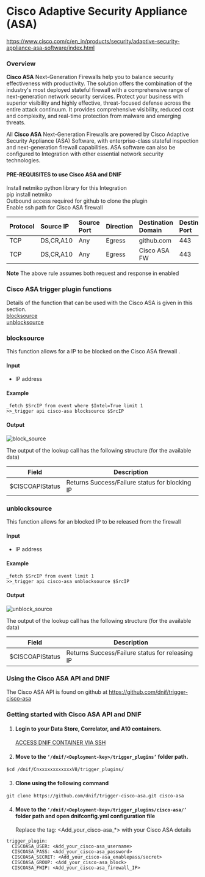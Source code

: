 # Cisco Adaptive Security Appliance (ASA) 
https://www.cisco.com/c/en_in/products/security/adaptive-security-appliance-asa-software/index.html

### Overview

**Cisco ASA** Next-Generation Firewalls help you to balance security effectiveness with productivity. The solution offers the combination of the industry's most deployed stateful firewall with a comprehensive range of next-generation network security services. Protect your business with superior visibility and highly effective, threat-focused defense across the entire attack continuum. It provides comprehensive visibility, reduced cost and complexity, and real-time protection from malware and emerging threats.

All **Cisco ASA** Next-Generation Firewalls are powered by Cisco Adaptive Security Appliance (ASA) Software, with enterprise-class stateful inspection and next-generation firewall capabilities. ASA software can also be configured to Integration with other essential network security technologies.

#### PRE-REQUISITES to use Cisco ASA and DNIF  
Install netmiko python library for this Integration  
pip install netmiko  
Outbound access required for github to clone the plugin  
Enable ssh path for Cisco ASA firewall   

| Protocol   | Source IP  | Source Port  | Direction	 | Destination Domain | Destination Port  |  
|:------------- |:-------------|:-------------|:-------------|:-------------|:-------------|  
| TCP | DS,CR,A10 | Any | Egress	| github.com | 443 | 
| TCP | DS,CR,A10 | Any | Egress	| Cisco ASA FW | 443 |  

**Note** The above rule assumes both request and response in enabled  

### Cisco ASA trigger plugin functions  
Details of the function that can be used with the Cisco ASA is given in this section.  
[blocksource](#blocksource)  
[unblocksource](#unblocksource)  

### blocksource 
This function allows for a IP to be blocked on the Cisco ASA firewall .

#### Input  
- IP address

#### Example
```
_fetch $SrcIP from event where $Intel=True limit 1
>>_trigger api cisco-asa blocksource $SrcIP
```
  
#### Output  
  ![block_source](https://user-images.githubusercontent.com/37173181/50285438-38fee800-0482-11e9-9532-73f72adff375.jpg)

    
The output of the lookup call has the following structure (for the available data)
    
|     Field     |             Description              |
|---------------|--------------------------------------|
| $CISCOAPIStatus   | Returns Success/Failure status for blocking IP  |


### unblocksource
This function allows for an blocked IP to be released from the firewall

#### Input  
- IP address

#### Example
```
_fetch $SrcIP from event limit 1
>>_trigger api cisco-asa unblocksource $SrcIP
```  
#### Output  
  ![unblock_source](https://user-images.githubusercontent.com/37173181/50285638-d5c18580-0482-11e9-8015-3c923fcfad9c.jpg)

    
The output of the lookup call has the following structure (for the available data)
    
|     Field     |             Description              |
|---------------|--------------------------------------|
| $CISCOAPIStatus   | Returns Success/Failure status for releasing IP  |


### Using the Cisco ASA API and DNIF  
The Cisco ASA  API is found on github at 
https://github.com/dnif/trigger-cisco-asa

### Getting started with Cisco ASA API and DNIF

1. ####    Login to your Data Store, Correlator, and A10 containers.  
   [ACCESS DNIF CONTAINER VIA SSH](https://dnif.it/docs/guides/tutorials/access-dnif-container-via-ssh.html)
2. ####    Move to the `‘/dnif/<Deployment-key>/trigger_plugins’` folder path.
```
$cd /dnif/CnxxxxxxxxxxxxV8/trigger_plugins/
```
3. ####   Clone using the following command  
```  
git clone https://github.com/dnif/trigger-cisco-asa.git cisco-asa
```
4. ####   Move to the `‘/dnif/<Deployment-key>/trigger_plugins/cisco-asa/’` folder path and open dnifconfig.yml configuration file     
    
   Replace the tag: <Add_your_cisco-asa_*> with your Cisco ASA details
```
trigger_plugin:
  CISCOASA_USER: <Add_your_cisco-asa_username>
  CISCOASA_PASS: <Add_your_cisco-asa_password>
  CISCOASA_SECRET: <Add_your_cisco-asa_enablepass/secret>
  CISCOASA_GROUP: <Add_your_cisco-asa_block>
  CISCOASA_FWIP: <Add_your_cisco-asa_firewall_IP>
```
